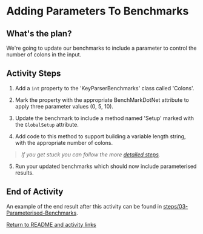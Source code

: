 # Adding Parameters To Benchmarks

## What's the plan?

We're going to update our benchmarks to include a parameter to control the number of colons in the input.

## Activity Steps

1. Add a `int` property to the 'KeyParserBenchmarks' class called 'Colons'.

2. Mark the property with the appropriate BenchMarkDotNet attribute to apply three parameter values (0, 5, 10).

3. Update the benchmark to include a method named 'Setup' marked with the `GlobalSetup` attribute. 

4. Add code to this method to support building a variable length string, with the appropriate number of colons.

> *If you get stuck you can follow the more [detailed steps](detailed/03-Parameterised-Benchmarks.md).*

5. Run your updated benchmarks which should now include parameterised results.

## End of Activity

An example of the end result after this activity can be found in [steps/03-Parameterised-Benchmarks](../steps/03-Parameterised-Benchmarks).

[Return to README and activity links](../README.md)